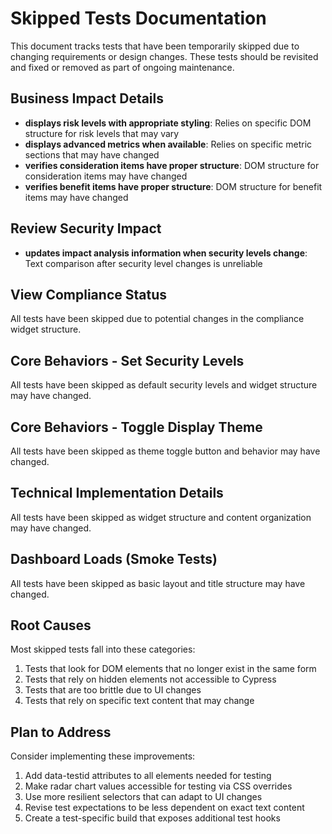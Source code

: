 # Skipped Tests Documentation

This document tracks tests that have been temporarily skipped due to changing requirements or design changes. These tests should be revisited and fixed or removed as part of ongoing maintenance.

## Business Impact Details

- **displays risk levels with appropriate styling**: Relies on specific DOM structure for risk levels that may vary
- **displays advanced metrics when available**: Relies on specific metric sections that may have changed
- **verifies consideration items have proper structure**: DOM structure for consideration items may have changed
- **verifies benefit items have proper structure**: DOM structure for benefit items may have changed

## Review Security Impact

- **updates impact analysis information when security levels change**: Text comparison after security level changes is unreliable

## View Compliance Status

All tests have been skipped due to potential changes in the compliance widget structure.

## Core Behaviors - Set Security Levels

All tests have been skipped as default security levels and widget structure may have changed.

## Core Behaviors - Toggle Display Theme

All tests have been skipped as theme toggle button and behavior may have changed.

## Technical Implementation Details

All tests have been skipped as widget structure and content organization may have changed.

## Dashboard Loads (Smoke Tests)

All tests have been skipped as basic layout and title structure may have changed.

## Root Causes

Most skipped tests fall into these categories:
1. Tests that look for DOM elements that no longer exist in the same form
2. Tests that rely on hidden elements not accessible to Cypress
3. Tests that are too brittle due to UI changes
4. Tests that rely on specific text content that may change

## Plan to Address

Consider implementing these improvements:
1. Add data-testid attributes to all elements needed for testing
2. Make radar chart values accessible for testing via CSS overrides
3. Use more resilient selectors that can adapt to UI changes
4. Revise test expectations to be less dependent on exact text content
5. Create a test-specific build that exposes additional test hooks

